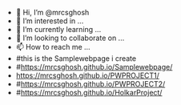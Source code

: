 - 👋 Hi, I’m @mrcsghosh
- 👀 I’m interested in ...
- 🌱 I’m currently learning ...
- 💞️ I’m looking to collaborate on ...
- 📫 How to reach me ...
- #this is the Samplewebpage i create 
- #https://mrcsghosh.github.io/Samplewebpage/
- https://mrcsghosh.github.io/PWPROJECT1/
- #https://mrcsghosh.github.io/PWPROJECT2/
- #https://mrcsghosh.github.io/HolkarProject/


<!---
mrcsghosh/mrcsghosh is a ✨ special ✨ repository because its `README.md` (this file) appears on your GitHub profile.
You can click the Preview link to take a look at your changes.
--->
